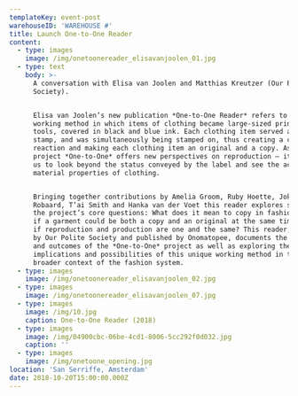 ```yaml
---
templateKey: event-post
warehouseID: 'WAREHOUSE #'
title: Launch One-to-One Reader
content:
  - type: images
    image: /img/onetoonereader_elisavanjoolen_01.jpg
  - type: text
    body: >-
      A conversation with Elisa van Joolen and Matthias Kreutzer (Our Polite
      Society).


      Elisa van Joolen’s new publication *One-to-One Reader* refers to her
      working method in which items of clothing became large-sized printing
      tools, covered in black and blue ink. Each clothing item served as a
      stamp, and was simultaneously being stamped on, thus creating a chain
      reaction and making each clothing item an original and a copy. As such the
      project *One-to-One* offers new perspectives on reproduction – it allows
      us to look beyond the status conveyed by the label and see the actual,
      material properties of clothing.


      Bringing together contributions by Amelia Groom, Ruby Hoette, Joke
      Robaard, T’ai Smith and Hanka van der Voet this reader explores some of
      the project’s core questions: What does it mean to copy in fashion? What
      if a garment could be both a copy and an original at the same time? What
      if reproduction and production are one and the same? This reader, designed
      by Our Polite Society and published by Onomatopee, documents the process
      and outcomes of the *One-to-One* project as well as exploring the
      implications and possibilities of this unique working method in the
      broader context of the fashion system.
  - type: images
    image: /img/onetoonereader_elisavanjoolen_02.jpg
  - type: images
    image: /img/onetoonereader_elisavanjoolen_07.jpg
  - type: images
    image: /img/10.jpg
    caption: One-to-One Reader (2018)
  - type: images
    image: /img/04900cbc-06be-4cd1-8006-5cc292f0d032.jpg
    caption: ''
  - type: images
    image: /img/onetoone_opening.jpg
location: 'San Serriffe, Amsterdam'
date: 2018-10-20T15:00:00.000Z
---
```

